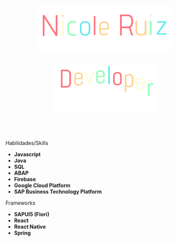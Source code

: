 <!--
**Minicoru/Minicoru** is a ✨ _special_ ✨ repository because its `README.md` (this file) appears on your GitHub profile.

Here are some ideas to get you started:

- 🔭 I’m currently working on ...
- 🌱 I’m currently learning ...
- 👯 I’m looking to collaborate on ...
- 🤔 I’m looking for help with ...
- 💬 Ask me about ...
- 📫 How to reach me: ...
- 😄 Pronouns: ...
- ⚡ Fun fact: ...
-->

<div
>
<h1 style="padding: 20px; width: 100%; height: auto; text-align: center">
    <p>
        <img src="./Vanilla-1s-200px.gif" alt="Nicole" /><img src="./Vanilla-1s-170px.gif" alt="Nicole" />
    </p>
    <p><img src="./Vanilla-1s-289px.gif" alt="Developer" /></p>
</h1>
</div>
<!-- <h1>Hola a todos, aqui pueden tener una mirada de mis proyectos personales.. 😁</h1> -->
<div style="display: flexbox; flex-direction: column">
<div style="flex: 1">
    <p>Habilidades/Skills</p>
    <ul>
        <li><b>Javascript</b></li>
        <li><b>Java</b></li>
        <li><b>SQL</b></li>
        <li><b>ABAP</b></li>
        <li><b>Firebase</b></li>
        <li><b>Google Cloud Platform</b></li>
        <li><b>SAP Business Technology Platform</b></li>
        <!-- <li><b>PHP</b></li> -->
        <!-- <li><b>RUBY</b></li> -->
        <!-- <li><b>Python</b></li> -->
    </ul>
</div>
<div style="flex: 1">
    <p>Frameworks</p>
    <ul>
        <li><b>SAPUI5 (Fiori)</b></li>
        <li><b>React</b></li>
        <li><b>React Native</b></li>
        <li><b>Spring</b></li>
    </ul>
</div>
</div>